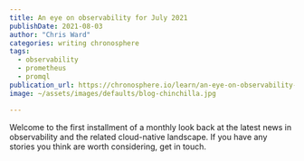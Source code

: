 ```yaml
---
title: An eye on observability for July 2021
publishDate: 2021-08-03
author: "Chris Ward"
categories: writing chronosphere
tags: 
  - observability
  - prometheus
  - promql
publication_url: https://chronosphere.io/learn/an-eye-on-observability-for-july-2021/
image: ~/assets/images/defaults/blog-chinchilla.jpg

---
```


Welcome to the first installment of a monthly look back at the latest news in observability and the related cloud-native landscape. If you have any stories you think are worth considering, get in touch.